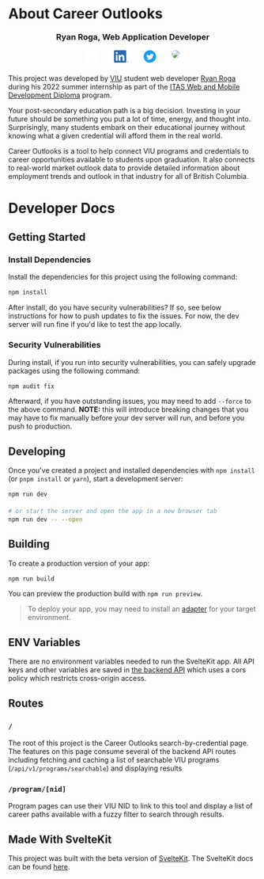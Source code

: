 # About Career Outlooks

<h3 style="text-align:center;margin-top:20px;">Ryan Roga, Web Application Developer</h3>
<div style="width:50%;margin:0.5em auto">
  <div style="display:flex;justify-content:space-evenly;margin-bottom:20px;">
    <a href="https://github.com/rogadev">
      <img src="readme_img/GitHub-Light-32px.png" height="25px" />
    </a>
    <a href="https://www.linkedin.com/in/ryanroga/">
      <img src="readme_img/LinkedIn.png" height="25px" />
    </a>
    <a href="https://twitter.com/roga_dev">
      <img src="readme_img/Twitter-Blue-Round.png" height="25px" />
    </a>
    <a href="https://roga.dev/">
      <img src="https://roga.dev/assets/thumbnail.2c8f42c8.jpg" height="25px" style="border-radius:999px;" />
    </a>
  </div>
</div>

This project was developed by [VIU](https://www.viu.ca) student web developer [Ryan Roga](https://github.com/rogadev) during his 2022 summer internship as part of the [ITAS Web and Mobile Development Diploma](https://www.viu.ca/programs/trades-applied-technology/information-technology-and-applied-systems-web-and-mobile) program.

Your post-secondary education path is a big decision. Investing in your future should be something you put a lot of time, energy, and thought into. Surprisingly, many students embark on their educational journey without knowing what a given credential will afford them in the real world.

Career Outlooks is a tool to help connect VIU programs and credentials to career opportunities available to students upon graduation. It also connects to real-world market outlook data to provide detailed information about employment trends and outlook in that industry for all of British Columbia.

# Developer Docs

## Getting Started

### Install Dependencies

Install the dependencies for this project using the following command:

```bash
npm install
```

After install, do you have security vulnerabilities? If so, see below instructions for how to push updates to fix the issues. For now, the dev server will run fine if you'd like to test the app locally.

### Security Vulnerabilities

During install, if you run into security vulnerabilities, you can safely upgrade packages using the following command: 

```bash
npm audit fix
```

Afterward, if you have outstanding issues, you may need to add `--force` to the above command. **NOTE:** this will introduce breaking changes that you may have to fix manually before your dev server will run, and before you push to production.

## Developing

Once you've created a project and installed dependencies with `npm install` (or `pnpm install` or `yarn`), start a development server:

```bash
npm run dev

# or start the server and open the app in a new browser tab
npm run dev -- --open
```

## Building

To create a production version of your app:

```bash
npm run build
```

You can preview the production build with `npm run preview`.

> To deploy your app, you may need to install an [adapter](https://kit.svelte.dev/docs/adapters) for your target environment.

## ENV Variables

There are no environment variables needed to run the SvelteKit app. All API keys and other variables are saved in [the backend API](https://github.com/rogadev/viu-eo-api) which uses a cors policy which restricts cross-origin access.

## Routes

### `/`

The root of this project is the Career Outlooks search-by-credential page. The features on this page consume several of the backend API routes including fetching and caching a list of searchable VIU programs (`/api/v1/programs/searchable`) and displaying results

### `/program/[nid]`

Program pages can use their VIU NID to link to this tool and display a list of career paths available with a fuzzy filter to search through results.

## Made With SvelteKit

This project was built with the beta version of [SvelteKit](https://kit.svelte.dev/). The SvelteKit docs can be found [here](https://kit.svelte.dev/docs/introduction).